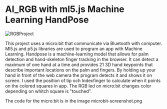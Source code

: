 # AI_RGB with ml5.js Machine Learning HandPose

![RGBProject](https://user-images.githubusercontent.com/77015337/193022899-5b89de23-2f7d-44b0-8226-91773f2e299c.jpg)


This project uses a micro:bit that communicate via Bluetooth with computer. 
Ml5.js and p5.js libraries are used to program an app with Machine Learning. 
Handpose is a machine-learning model that allows for palm detection and hand-skeleton finger tracking in the browser. 
It can detect a maximum of one hand at a time and provides 21 3D hand keypoints that describe important locations on the palm and fingers.
By holding up your hand in front of the web camera the program detects it and shows it on screen.
I used the position of tip och Indexfinger to calculate when it points on the colored squares in app. 
The RGB led on micro:bit changes color depending on whitch square is "touched". 

The code for the micro:bit is in the image microbit-screenshot.png
